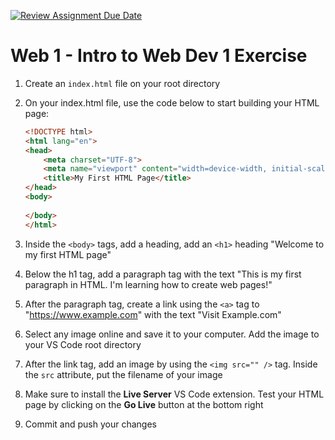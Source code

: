 [![Review Assignment Due Date](https://classroom.github.com/assets/deadline-readme-button-22041afd0340ce965d47ae6ef1cefeee28c7c493a6346c4f15d667ab976d596c.svg)](https://classroom.github.com/a/9xTYqQm1)
# Web 1 - Intro to Web Dev 1 Exercise

1. Create an `index.html` file on your root directory
2. On your index.html file, use the code below to start building your HTML page:

    ```html
    <!DOCTYPE html>
    <html lang="en">
    <head>
        <meta charset="UTF-8">
        <meta name="viewport" content="width=device-width, initial-scale=1.0">
        <title>My First HTML Page</title>
    </head>
    <body>
        
    </body>
    </html>
    ```

3. Inside the `<body>` tags, add a heading, add an `<h1>` heading "Welcome to my first HTML page"
4. Below the h1 tag, add a paragraph tag with the text "This is my first paragraph in HTML. I'm learning how to create web pages!"
5. After the paragraph tag, create a link using the `<a>` tag to "https://www.example.com" with the text "Visit Example.com"
6. Select any image online and save it to your computer. Add the image to your VS Code root directory
7. After the link tag, add an image by using the `<img src="" />` tag. Inside the `src` attribute, put the filename of your image
8. Make sure to install the **Live Server** VS Code extension. Test your HTML page by clicking on the **Go Live** button at the bottom right
9. Commit and push your changes
